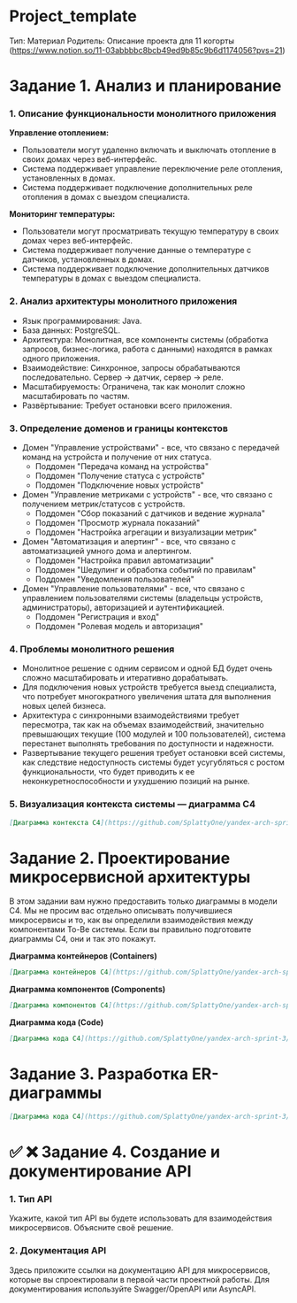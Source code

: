 # Project_template

Тип: Материал
Родитель: Описание проекта для 11 когорты (https://www.notion.so/11-03abbbbc8bcb49ed9b85c9b6d1174056?pvs=21)


# Задание 1. Анализ и планирование

### 1. Описание функциональности монолитного приложения

**Управление отоплением:**

- Пользователи могут удаленно включать и выключать отопление в своих домах через веб-интерфейс.
- Система поддерживает управление переключение реле отопления, установленных в домах.
- Система поддерживает подключение дополнительных реле отопления в домах с выездом специалиста.

**Мониторинг температуры:**

- Пользователи могут просматривать текущую температуру в своих домах через веб-интерфейс.
- Система поддерживает получение данные о температуре с датчиков, установленных в домах.
- Система поддерживает подключение дополнительных датчиков температуры в домах с выездом специалиста.

### 2. Анализ архитектуры монолитного приложения

- Язык программирования: Java.
- База данных: PostgreSQL.
- Архитектура: Монолитная, все компоненты системы (обработка запросов, бизнес-логика, работа с данными) находятся в рамках одного приложения.
- Взаимодействие: Синхронное, запросы обрабатываются последовательно. Сервер -> датчик, сервер -> реле.
- Масштабируемость: Ограничена, так как монолит сложно масштабировать по частям.
- Развёртывание: Требует остановки всего приложения.

### 3. Определение доменов и границы контекстов

- Домен "Управление устройствами" - все, что связано с передачей команд на устройста и получение от них статуса.
  - Поддомен "Передача команд на устройства"
  - Поддомен "Получение статуса с устройств"
  - Поддомен "Подключение новых устройств"
- Домен "Управление метриками с устройств" - все, что связано с получением метрик/статусов с устройств.
  - Поддомен "Сбор показаний с датчиков и ведение журнала"
  - Поддомен "Просмотр журнала показаний"
  - Поддомен "Настройка агрегации и визуализации метрик"
- Домен "Автоматизация и алертинг" - все, что связано с автоматизацией умного дома и алертингом.
  - Поддомен "Настройка правил автоматизации"
  - Поддомен "Шедулинг и обработка событий по правилам"
  - Поддомен "Уведомления пользователей"
- Домен "Управление пользователями" - все, что связано с управлением пользователями системы (владельцы устройств, администраторы), авторизацией и аутентификацией.
  - Поддомен "Регистрация и вход"
  - Поддомен "Ролевая модель и авторизация"

### **4. Проблемы монолитного решения**

- Монолитное решение с одним сервисом и одной БД будет очень сложно масштабировать и итеративно дорабатывать.
- Для подключения новых устройств требуется выезд специалиста, что потребует многократного увеличения штата для выполнения новых целей бизнеса.
- Архитектура с синхронными взаимодействиями требует пересмотра, так как на объемах взаимодействий, значительно превышающих текущие (100 модулей и 100 пользователей), система перестанет выполнять требования по доступности и надежности.
- Развертывание текущего решения требует остановки всей системы, как следствие недоступность системы будет усугубляться с ростом функциональности, что будет приводить к ее неконкуретноспособности и ухудшению позиций на рынке.

### 5. Визуализация контекста системы — диаграмма С4

```markdown
[Диаграмма контекста C4](https://github.com/SplattyOne/yandex-arch-sprint-3/blob/warmhouse/diagrams/C4_context.png)
```

# Задание 2. Проектирование микросервисной архитектуры

В этом задании вам нужно предоставить только диаграммы в модели C4. Мы не просим вас отдельно описывать получившиеся микросервисы и то, как вы определили взаимодействия между компонентами To-Be системы. Если вы правильно подготовите диаграммы C4, они и так это покажут.

**Диаграмма контейнеров (Containers)**

```markdown
[Диаграмма контейнеров C4](https://github.com/SplattyOne/yandex-arch-sprint-3/blob/warmhouse/diagrams/C4_container.png)
```

**Диаграмма компонентов (Components)**

```markdown
[Диаграмма компонентов C4](https://github.com/SplattyOne/yandex-arch-sprint-3/blob/warmhouse/diagrams/C4_component.png)
```

**Диаграмма кода (Code)**

```markdown
[Диаграмма кода C4](https://github.com/SplattyOne/yandex-arch-sprint-3/blob/warmhouse/diagrams/C4_code.png)
```

# Задание 3. Разработка ER-диаграммы

```markdown
[Диаграмма кода C4](https://github.com/SplattyOne/yandex-arch-sprint-3/blob/warmhouse/diagrams/ER_diagram.png)
```

# ✅ ❌ Задание 4. Создание и документирование API

### 1. Тип API

Укажите, какой тип API вы будете использовать для взаимодействия микросервисов. Объясните своё решение.

### 2. Документация API

Здесь приложите ссылки на документацию API для микросервисов, которые вы спроектировали в первой части проектной работы. Для документирования используйте Swagger/OpenAPI или AsyncAPI.
